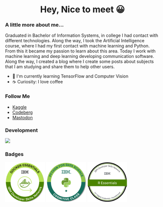 <h1 align="center">
   Hey, Nice to meet 😀  
</h1>

### A little more about me...

Graduated in Bachelor of Information Systems, in college I had contact with different technologies. Along the way, I took the Artificial Intelligence course, where I had my first contact with machine learning and Python. From this it became my passion to learn about this area. Today I work with machine learning and deep learning developing communication software. Along the way, I created a blog where I create some posts about subjects that I am studying and share them to help other users.

- 📖  I'm currently learning TensorFlow and Computer Vision
- ☕ Curiosity: I love coffee


### Follow Me

- [Kaggle](https://www.kaggle.com/sc0v1n0)
- [Codeberg](https://codeberg.org/sc0v0ne)
- [Mastodon](https://mastodon.social/@sc0v0ne)

### Development
[![](https://skillicons.dev/icons?i=python,bash,vscode,linux,aws,fastapi,javascript,typescript,markdown,scikitlearn,tensorflow,git,docker)](https://skillicons.dev)

### Badges

<div style="display: inline_block">
 <img src="Docker_Essentials_-_ISDN.png" style="width:130px;height:130px;">
 <img src="Python_101_Data_Science.png" style="width:130px;height:130px;">
 <img src="R_Essentials.png" style="width:130px;height:130px;">
</div>








